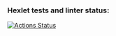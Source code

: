 ### Hexlet tests and linter status:
[![Actions Status](https://github.com/Maziksa/layout-designer-project-58/actions/workflows/hexlet-check.yml/badge.svg)](https://github.com/Maziksa/layout-designer-project-58/actions)